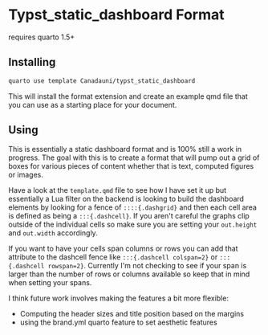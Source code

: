# Typst_static_dashboard Format

requires quarto 1.5+

## Installing

```bash
quarto use template Canadauni/typst_static_dashboard
```

This will install the format extension and create an example qmd file
that you can use as a starting place for your document.

## Using

This is essentially a static dashboard format and is 100% still a work in progress. The goal with this is to create a format that will pump out a grid of boxes for various pieces of content whether that is text, computed figures or images.

Have a look at the `template.qmd` file to see how I have set it up but essentially a Lua filter on the backend is looking to build the dashboard elements by looking for a fence of `::::{.dashgrid}` and then each cell area is defined as being a `:::{.dashcell}`. If you aren't careful the graphs clip outside of the individual cells so make sure you are setting your `out.height` and `out.width` accordingly.

If you want to have your cells span columns or rows you can add that attribute to the dashcell fence like `:::{.dashcell colspan=2}` or `:::{.dashcell rowspan=2}`. Currently I'm not checking to see if your span is larger than the number of rows or columns available so keep that in mind when setting your spans.

I think future work involves making the features a bit more flexible:

  - Computing the header sizes and title position based on the margins
  - using the brand.yml quarto feature to set aesthetic features
